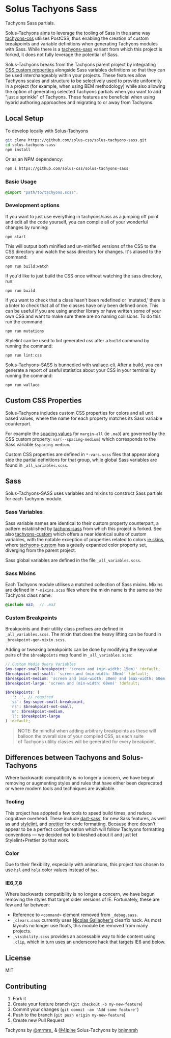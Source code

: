 # Solus Tachyons Sass

Tachyons Sass partials.

Solus-Tachyons aims to leverage the tooling of Sass in the same way [tachyons-css](http://tachyons.io/) utilises PostCSS, thus enabling the creation of custom breakpoints and variable definitions when generating Tachyons modules with Sass. While there is a [tachyons-sass](https://github.com/tachyons-css/tachyons-sass) variant from which this project is forked, it does not fully leverage the potential of Sass.

Solus-Tachyons breaks from the Tachyons parent project by integrating [CSS custom properties](https://developer.mozilla.org/en-US/docs/Web/CSS/--*) alongside Sass variables definitions so that they can be used interchangeably within your projects. These features allow Tachyons scales and structure to be selectively used to provide uniformity in a project (for example, when using BEM methodology) while also allowing the option of generating selected Tachyons partials when you want to add "just a sprinkle" of Tachyons. These features are beneficial when using hybrid authoring approaches and migrating to or away from Tachyons.

## Local Setup

To develop locally with Solus-Tachyons

```bash
git clone https://github.com/solus-css/solus-tachyons-sass.git
cd solus-tachyons-sass
npm install
```

Or as an NPM dependency:

```bash
npm i https://github.com/solus-css/solus-tachyons-sass
```

### Basic Usage

```scss
@import "path/to/tachyons.scss";
```

### Development options

If you want to just use everything in tachyons/sass as a jumping off point and edit all the code yourself, you can compile all of your wonderful changes by running:

```npm start```

This will output both minified and un-minified versions of the CSS to the CSS directory and watch the sass directory for changes.
It's aliased to the command:

```npm run build:watch```

If you'd like to just build the CSS once without watching the sass directory, run:

```npm run build```

If you want to check that a class hasn't been redefined or 'mutated,' there is a linter to check that all of the classes have only been defined once. This can be useful if you are using another library or have written some of your own CSS and want to make sure there are no naming collisions. To do this run the command:

```npm run mutations```

Stylelint can be used to lint generated css after a `build` command by running the command:

```npm run lint:css```

Solus-Tachyons-SASS is bunnedled with [wallace-cli](https://github.com/projectwallace/wallace-cli). After a build, you can generate a report of useful statistics about your CSS in your terminal by running the command:

```npm run wallace```

## Custom CSS Properties

Solus-Tachyons includes custom CSS properties for colors and all unit based values, where the name for each property matches its Sass variable counterpart.

For example the [spacing values](http://tachyons.io/docs/layout/spacing/) for `margin-all` (ie `.ma3`) are governed by the CSS custom property: `var(--spacing-medium)` which corresponds to the Sass variable `$spacing-medium`.

Custom CSS properties are defined in `*-vars.scss` files that appear along side the partial definitions for that group, while global Sass variables are found in `_all_variables.scss`.

## Sass

Solus-Tachyons-SASS uses variables and mixins to construct Sass partials for each Tachyons module.

### Sass Variables

 Sass variable names are identical to their custom property counterpart, a pattern established by [tachons-sass](https://github.com/tachyons-css/tachyons-sass) from which this project is forked. See also [tachyons-custom](https://github.com/solus-css/tachyons-custom) which offers a near identical suite of custom variables, with the notable exception of properties related to colors [ie skins](https://github.com/solus-css/tachyons-custom/blob/master/src/_variables.css), where [tachyons-custom](https://github.com/solus-css/tachyons-custom) has a greatly expanded color property set, diverging from the parent project.

Sass global variables are defined in the file `_all_variables.scss`.

### Sass Mixins

Each Tachyons module utilises a matched collection of Sass mixins. Mixins are defined in `*-mixins.scss` files where the mixin name is the same as the Tachyons class name:

```scss
@include ma3;  // .ma3
```

### Custom Breakpoints

Breakpoints and their utility class prefixes are defined in `_all_variables.scss`. The mixin that does the heavy lifting can be found in `_breakpoint-gen-mixin.scss`.

Adding or tweaking breakpoints can be done by modifying the key:value pairs of the `$breakpoints` map found in `_all_variables.scss`:

```scss
// Custom Media Query Variables
$my-super-small-breakpoint: 'screen and (min-width: 15em)' !default;
$breakpoint-not-small: 'screen and (min-width: 30em)' !default;
$breakpoint-medium: 'screen and (min-width: 30em) and (max-width: 60em)' !default;
$breakpoint-large: 'screen and (min-width: 60em)' !default;

$breakpoints: (
  '': '', // required
  'ss': $my-super-small-breakpoint,
  'ns': $breakpoint-not-small,
  'm': $breakpoint-medium,
  'l': $breakpoint-large
) !default;
```

> NOTE: Be mindful when adding arbitrary breakpoints as these will balloon the overall size of your compiled CSS, as each suite of Tachyons utility classes will be generated for every breakpoint.

## Differences between Tachyons and Solus-Tachyons

Where backwards compatibility is no longer a concern, we have begun removing or augmenting styles and rules that have either been deprecated or where modern tools and techniques are available.

### Tooling

This project has adopted a few tools to speed build times, and reduce cognitave overhead. These include [dart-sass](https://www.npmjs.com/package/sass), for new Sass features, as well as and [stylelint](https://www.npmjs.com/package/stylelint), and [prettier](https://www.npmjs.com/package/prettier) for code formatting. Because there doesn't appear to be a perfect configureation which will follow Tachyons formatting conventions  –– we decided not to bikeshed about it and just let Stylelint+Prettier do that work.

### Color

Due to their flexibility, especially with animations, this project has chosen to use `hsl` and `hsla` color values instead of `hex`.

### IE6,7,8

Where backwards compatibility is no longer a concern, we have begun removing the styles that target older versions  of IE. Fortunately, these are few and far between:

- Reference to `<command>` element removed from `_debug.sass`.
- `_clears.sass` currently uses [Nicolas Gallagher's](http://nicolasgallagher.com/micro-clearfix-hack/) clearfix hack. As most layouts no longer use floats, this module be removed from many projects.
- `_visibility.scss` provides an accessable way to hide content using `.clip`, which in turn uses an underscore hack that targets IE6 and below.

## License

MIT

## Contributing

1. Fork it
2. Create your feature branch (`git checkout -b my-new-feature`)
3. Commit your changes (`git commit -am 'Add some feature'`)
4. Push to the branch (`git push origin my-new-feature`)
5. Create new Pull Request

Tachyons by [@mrmrs_](https://twitter.com/mrmrs_) & [@4lpine](https://twitter.com/4lpine)
Solus-Tachyons by [bnjmnrsh](https://github.com/bnjmnrsh)
